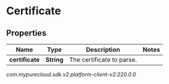 # Certificate


## Properties

| Name | Type | Description | Notes |
| ------------ | ------------- | ------------- | ------------- |
| **certificate** | **String** | The certificate to parse. |  |




_com.mypurecloud.sdk.v2:platform-client-v2:220.0.0_
